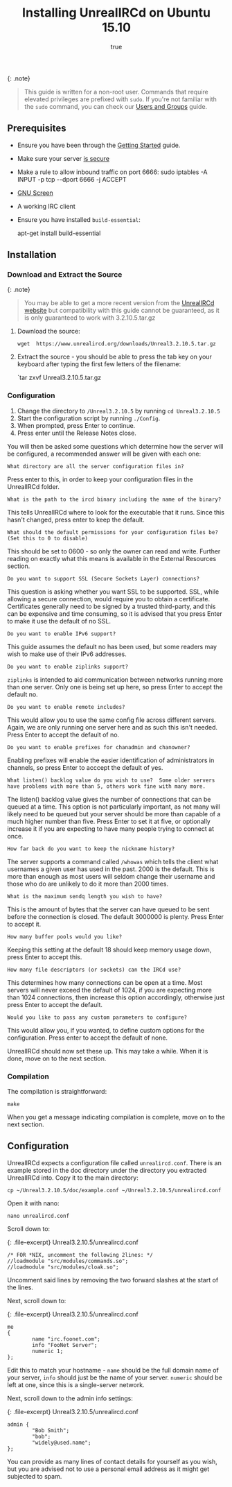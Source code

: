 ﻿---
author:
    name: William Dover
    email: docs@linode.com
keywords: 'ubuntu, irc, server, messaging'
license: '[CC BY-ND 3.0](http://creativecommons.org/licenses/by-nd/3.0/us/)'
modified: 
modified_by:
    name: 
published: ''
title: Installing UnrealIRCd on Ubuntu 15.10
---

{: .note}
>
>This guide is written for a non-root user. Commands that require elevated privileges are prefixed with `sudo`. If you're not familiar with the `sudo` command, you can check our [Users and Groups](/docs/tools-reference/linux-users-and-groups) guide.


## Prerequisites

* Ensure you have been through the [Getting Started](/docs/getting-started) guide.
* Make sure your server [is secure](/docs/security/securing-your-server)
* Make a rule to allow inbound traffic on port 6666:
    sudo iptables -A INPUT -p tcp --dport 6666 -j ACCEPT
* [GNU Screen](/docs/networking/ssh/using-gnu-screen-to-manage-persistent-terminal-sessions)
* A working IRC client
* Ensure you have installed `build-essential`:

    
    apt-get install build-essential


## Installation
### Download and Extract the Source
{: .note}
>
>You may be able to get a more recent version from the [UnrealIRCd website](https://www.unrealircd.org/download) but compatibility with this guide cannot be guaranteed, as it is only guaranteed to work with 3.2.10.5.tar.gz

1. Download the source: 
    
    `wget  https://www.unrealircd.org/downloads/Unreal3.2.10.5.tar.gz`

2. Extract the source  - you should be able to press the tab key on your keyboard after typing the first few letters of the filename:

    `tar zxvf Unreal3.2.10.5.tar.gz

### Configuration

1. Change the directory to `/Unreal3.2.10.5` by running `cd Unreal3.2.10.5`
2. Start the configuration script by running `./Config`.
3. When prompted, press Enter to continue.
4. Press enter until the Release Notes close.


You will then be asked some questions which determine how the server will be configured, a recommended answer will be given with each one:

    What directory are all the server configuration files in?

Press enter to this, in order to keep your configuration files in the UnrealIRCd folder.

    What is the path to the ircd binary including the name of the binary?

This tells UnrealIRCd where to look for the executable that it runs. Since this hasn't changed, press enter to keep the default.

    What should the default permissions for your configuration files be? (Set this to 0 to disable)

This should be set to 0600 - so only the owner can read and write. Further reading on exactly what this means is available in the External Resources section.

    Do you want to support SSL (Secure Sockets Layer) connections?
    
This question is asking whether you want SSL to be supported. SSL, while allowing a secure connection, would require you to obtain a certificate. Certificates generally need to be signed by a trusted third-party, and this can be expensive and time consuming, so it is advised that you press Enter to make it use the default of no SSL.

    Do you want to enable IPv6 support? 
    
This guide assumes the default no has been used, but some readers may wish to make use of their IPv6 addresses. 

    Do you want to enable ziplinks support?
    
`ziplinks` is intended to aid communication between networks running more than one server. Only one is being set up here, so press Enter to accept the default no.

    Do you want to enable remote includes?
    
This would allow you to use the same config file across different servers. Again, we are only running one server here and as such this isn't needed. Press Enter to accept the default of no.


    Do you want to enable prefixes for chanadmin and chanowner?
    
Enabling prefixes will enable the easier identification of administrators in channels, so press Enter to acccept the default of yes.

    What listen() backlog value do you wish to use?  Some older servers
    have problems with more than 5, others work fine with many more.
    
The listen() backlog value gives the number of connections that can be queued at a time. This option is not particularly important, as not many will likely need to be queued but your server should be more than capable of a much higher number than five. Press Enter to set it at five, or optionally increase it if you are expecting to have many people trying to connect at once.

    How far back do you want to keep the nickname history?

The server supports a command called `/whowas` which tells the client what usernames a given user has used in the past. 2000 is the default. This is more than enough as most users will seldom change their username and those who do are unlikely to do it more than 2000 times. 


    What is the maximum sendq length you wish to have?
    
This is the amount of bytes that the server can have queued to be sent before the connection is closed. The default 3000000 is plenty. Press Enter to accept it.

    How many buffer pools would you like?
    
Keeping this setting at the default 18 should keep memory usage down, press Enter to accept this.


    How many file descriptors (or sockets) can the IRCd use?
    
This determines how many connections can be open at a time. Most servers will never exceed the default of 1024, if you are expecting more than 1024 connections, then increase this option accordingly, otherwise just press Enter to accept the default.

    Would you like to pass any custom parameters to configure?
    
This would allow you, if you wanted, to define custom options for the configuration. Press enter to accept the default of none.

UnrealIRCd should now set these up. This may take a while. When it is done, move on to the next section.


### Compilation

The compilation is straightforward:

    make
    
When you get a message indicating compilation is complete, move on to the next section.

## Configuration

UnrealIRCd expects a configuration file called `unrealircd.conf`. There is an example stored in the doc directory under the directory you extracted UnrealIRCd into. Copy it to the main directory:

    cp ~/Unreal3.2.10.5/doc/example.conf ~/Unreal3.2.10.5/unrealircd.conf
    
Open it with nano:

    nano unrealircd.conf

Scroll down to:

{: .file-excerpt}
Unreal3.2.10.5/unrealircd.conf
~~~ 
/* FOR *NIX, uncomment the following 2lines: */
//loadmodule "src/modules/commands.so";
//loadmodule "src/modules/cloak.so";
~~~
Uncomment said lines by removing the two forward slashes at the start of the lines.

Next, scroll down to:

{: .file-excerpt}
Unreal3.2.10.5/unrealircd.conf
~~~ 
me
{
        name "irc.foonet.com";
        info "FooNet Server";
        numeric 1;
};
~~~

Edit this to match your hostname - `name` should be the full domain name of your server, `info` should just be the name of your server. `numeric` should be left at one, since this is a single-server network.


Next, scroll down to the admin info settings:

{: .file-excerpt}
Unreal3.2.10.5/unrealircd.conf
~~~
admin {
        "Bob Smith";
        "bob";
        "widely@used.name";
};
~~~

You can provide as many lines of contact details for yourself as you wish, but you are advised not to use a personal email address as it might get subjected to spam.


